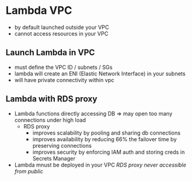 # Lambda VPC

* by default launched outside your VPC
* cannot access resources in your VPC

## Launch Lambda in VPC

* must define the VPC ID / subnets / SGs
* lambda will create an ENI (Elastic Network Interface) in your subnets
* will have private connectivity within vpc

## Lambda with RDS proxy

* Lambda functions directly accessing DB => may open too many connections under high load
  * RDS proxy
    * improves scalability by pooling and sharing db connections
    * improves availability by reducing 66% the failover time by preserving connections
    * improves security by enforcing IAM auth and storing creds in Secrets Manager
* Lambda mnust be deployed in your VPC *RDS proxy never accessible from public*

